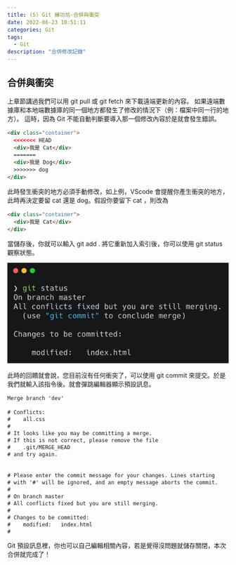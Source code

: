 ```yaml
---
title: (5) Git 練功坊-合併與衝突
date: 2022-06-23 10:51:11
categories: Git
tags:
  - Git
description: "合併修改記錄"
---
```


## 合併與衝突

上章節講過我們可以用 git pull 或 git fetch 來下載遠端更新的內容。
如果遠端數據庫和本地端數據庫的同一個地方都發生了修改的情況下（例：檔案中同一行的地方）。
這時，因為 Git 不能自動判斷要導入那一個修改內容於是就會發生錯誤。

```html
<div class="container">
  <<<<<<< HEAD
  <div>我是 Cat</div>
  =======
  <div>我是 Dog</div>
  >>>>>>> dog
</div>
```

此時發生衝突的地方必須手動修改，如上例，VScode 會提醒你產生衝突的地方，此時再決定要留 cat 還是 dog。假設你要留下 cat ，則改為

```html
<div class="container">
  <div>我是 Cat</div>
</div>
```

當儲存後，你就可以輸入 git add . 將它重新加入索引後，你可以使用 git status 觀察狀態。

![](../images/git/git-1.png)

此時的回饋就會說，您目前沒有任何衝突了，可以使用 git commit 來提交。於是我們就輸入該指令後。就會彈跳編輯器顯示預設訊息。

```vim
Merge branch 'dev'

# Conflicts:
#    all.css
#
# It looks like you may be committing a merge.
# If this is not correct, please remove the file
#    .git/MERGE_HEAD
# and try again.


# Please enter the commit message for your changes. Lines starting
# with '#' will be ignored, and an empty message aborts the commit.
#
# On branch master
# All conflicts fixed but you are still merging.
#
# Changes to be committed:
#    modified:   index.html
#
```

Git 預設訊息裡，你也可以自己編輯相關內容，若是覺得沒問題就儲存關閉，本次合併就完成了！

